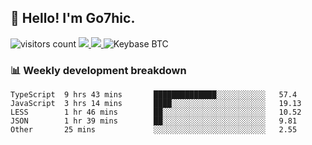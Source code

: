 ## 👋 Hello! I'm Go7hic.

 ![visitors count](https://visitors-by-url-pls-dont-use-this-in-your-repo.vercel.app/Go7hic-github-readme)
 <a href="https://twitter.com/Go7hic">
    <img src="https://img.shields.io/badge/-@Go7hic-1ca0f1?style=flat-square&labelColor=1ca0f1&logo=twitter&logoColor=white&link=https://twitter.com/Go7hic">
   <a/>
   <a href="mailto:gtfx0209@gmail.com">
    <img src="https://img.shields.io/badge/-gtfx0209@gmail.com-c14438?style=flat-square&logo=Gmail&logoColor=white&link=mailto:gtfx0209@gmail.com">
   <a/>
    ![Keybase BTC](https://img.shields.io/keybase/btc/Go7hic)
 <!--
🔭 I’m currently working
🌱 I’m currently learning
💬 Ask me about 
📫 How to reach me: 
⚡ Fun fact: 
-->
 <!--
![My Github Stats](https://github-readme-stats.vercel.app/api?username=Go7hic&show_icons=true&count_private=true)

-->

### 📊 Weekly development breakdown
<!--START_SECTION:waka-->
```text
TypeScript  9 hrs 43 mins       ██████████████░░░░░░░░░░░   57.4 
JavaScript  3 hrs 14 mins       ████░░░░░░░░░░░░░░░░░░░░░   19.13 
LESS        1 hr 46 mins        ██░░░░░░░░░░░░░░░░░░░░░░░   10.52 
JSON        1 hr 39 mins        ██░░░░░░░░░░░░░░░░░░░░░░░   9.81 
Other       25 mins             ░░░░░░░░░░░░░░░░░░░░░░░░░   2.55
```
<!--END_SECTION:waka-->

